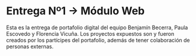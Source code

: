 # Entrega Nº1 -> Módulo Web

Esta es la entrega de portafolio digital del equipo Benjamín Becerra, Paula Escovedo y Florencia Vicuña.
Los proyectos expuestos son y fueron creados por los partícipes del portafolio, además de tener colaboración de personas externas. 
